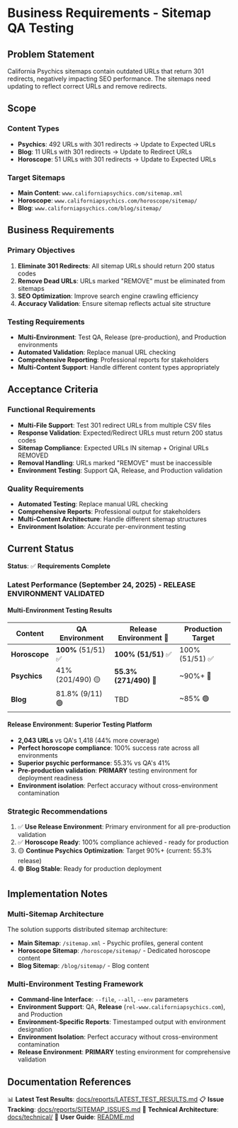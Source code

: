 # Business Requirements - Sitemap QA Testing

## Problem Statement

California Psychics sitemaps contain outdated URLs that return 301 redirects, negatively impacting SEO performance. The sitemaps need updating to reflect correct URLs and remove redirects.

## Scope

### Content Types
- **Psychics**: 492 URLs with 301 redirects → Update to Expected URLs
- **Blog**: 11 URLs with 301 redirects → Update to Redirect URLs
- **Horoscope**: 51 URLs with 301 redirects → Update to Expected URLs

### Target Sitemaps
- **Main Content**: `www.californiapsychics.com/sitemap.xml`
- **Horoscope**: `www.californiapsychics.com/horoscope/sitemap/`
- **Blog**: `www.californiapsychics.com/blog/sitemap/`

## Business Requirements

### Primary Objectives
1. **Eliminate 301 Redirects**: All sitemap URLs should return 200 status codes
2. **Remove Dead URLs**: URLs marked "REMOVE" must be eliminated from sitemaps
3. **SEO Optimization**: Improve search engine crawling efficiency
4. **Accuracy Validation**: Ensure sitemap reflects actual site structure

### Testing Requirements
- **Multi-Environment**: Test QA, Release (pre-production), and Production environments
- **Automated Validation**: Replace manual URL checking
- **Comprehensive Reporting**: Professional reports for stakeholders
- **Multi-Content Support**: Handle different content types appropriately

## Acceptance Criteria

### Functional Requirements
- **Multi-File Support**: Test 301 redirect URLs from multiple CSV files
- **Response Validation**: Expected/Redirect URLs must return 200 status codes
- **Sitemap Compliance**: Expected URLs IN sitemap + Original URLs REMOVED
- **Removal Handling**: URLs marked "REMOVE" must be inaccessible
- **Environment Testing**: Support QA, Release, and Production validation

### Quality Requirements
- **Automated Testing**: Replace manual URL checking
- **Comprehensive Reports**: Professional output for stakeholders
- **Multi-Content Architecture**: Handle different sitemap structures
- **Environment Isolation**: Accurate per-environment testing

## Current Status

**Status**: ✅ **Requirements Complete**

### Latest Performance (September 24, 2025) - **RELEASE ENVIRONMENT VALIDATED**

#### Multi-Environment Testing Results
| Content | QA Environment | **Release Environment** 🚀 | Production Target |
|---------|---------------|-------------------|------------|
| **Horoscope** | **100%** (51/51) ✅ | **100% (51/51)** ✅ | 100% (51/51) ✅ |
| **Psychics** | 41% (201/490) 🟡 | **55.3% (271/490)** 🚀 | ~90%+ 🎯 |
| **Blog** | 81.8% (9/11) 🟢 | TBD | ~85% 🟢 |

#### **Release Environment: Superior Testing Platform**
- **2,043 URLs** vs QA's 1,418 (44% more coverage)
- **Perfect horoscope compliance**: 100% success rate across all environments
- **Superior psychic performance**: 55.3% vs QA's 41%
- **Pre-production validation**: **PRIMARY** testing environment for deployment readiness
- **Environment isolation**: Perfect accuracy without cross-environment contamination

### Strategic Recommendations
1. ✅ **Use Release Environment**: Primary environment for all pre-production validation
2. ✅ **Horoscope Ready**: 100% compliance achieved - ready for production
3. 🟡 **Continue Psychics Optimization**: Target 90%+ (current: 55.3% release)
4. 🟢 **Blog Stable**: Ready for production deployment

## Implementation Notes

### Multi-Sitemap Architecture
The solution supports distributed sitemap architecture:
- **Main Sitemap**: `/sitemap.xml` - Psychic profiles, general content
- **Horoscope Sitemap**: `/horoscope/sitemap/` - Dedicated horoscope content
- **Blog Sitemap**: `/blog/sitemap/` - Blog content

### Multi-Environment Testing Framework
- **Command-line Interface**: `--file`, `--all`, `--env` parameters
- **Environment Support**: QA, **Release** (`rel-www.californiapsychics.com`), and Production
- **Environment-Specific Reports**: Timestamped output with environment designation
- **Environment Isolation**: Perfect accuracy without cross-environment contamination
- **Release Environment**: **PRIMARY** testing environment for comprehensive validation

## Documentation References

📊 **Latest Test Results**: [docs/reports/LATEST_TEST_RESULTS.md](docs/reports/LATEST_TEST_RESULTS.md)
📋 **Issue Tracking**: [docs/reports/SITEMAP_ISSUES.md](docs/reports/SITEMAP_ISSUES.md)
🔧 **Technical Architecture**: [docs/technical/](docs/technical/)
📖 **User Guide**: [README.md](README.md)

